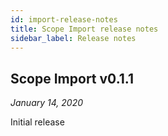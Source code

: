 ```yaml
---
id: import-release-notes
title: Scope Import release notes
sidebar_label: Release notes
---
```


## Scope Import v0.1.1

_January 14, 2020_

Initial release
